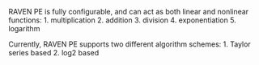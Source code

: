 RAVEN PE is fully configurable, and can act as both linear and nonlinear functions:
    1. multiplication
    2. addition
    3. division
    4. exponentiation
    5. logarithm

Currently, RAVEN PE supports two different algorithm schemes:
    1. Taylor series based
    2. log2 based
